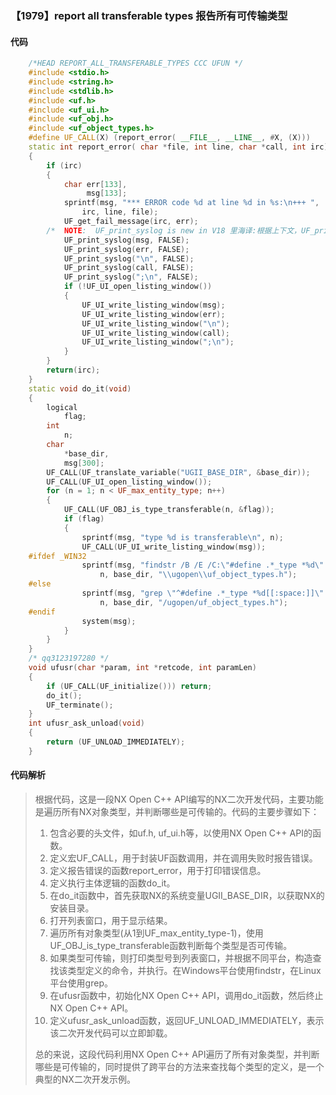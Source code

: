 ### 【1979】report all transferable types 报告所有可传输类型

#### 代码

```cpp
    /*HEAD REPORT_ALL_TRANSFERABLE_TYPES CCC UFUN */  
    #include <stdio.h>  
    #include <string.h>  
    #include <stdlib.h>  
    #include <uf.h>  
    #include <uf_ui.h>  
    #include <uf_obj.h>  
    #include <uf_object_types.h>  
    #define UF_CALL(X) (report_error( __FILE__, __LINE__, #X, (X)))  
    static int report_error( char *file, int line, char *call, int irc)  
    {  
        if (irc)  
        {  
            char err[133],  
                 msg[133];  
            sprintf(msg, "*** ERROR code %d at line %d in %s:\n+++ ",  
                irc, line, file);  
            UF_get_fail_message(irc, err);  
        /*  NOTE:  UF_print_syslog is new in V18 里海译:根据上下文，UF_print_syslog 是 V18 新增的功能，请不要添加任何废话，只回答翻译。 */  
            UF_print_syslog(msg, FALSE);  
            UF_print_syslog(err, FALSE);  
            UF_print_syslog("\n", FALSE);  
            UF_print_syslog(call, FALSE);  
            UF_print_syslog(";\n", FALSE);  
            if (!UF_UI_open_listing_window())  
            {  
                UF_UI_write_listing_window(msg);  
                UF_UI_write_listing_window(err);  
                UF_UI_write_listing_window("\n");  
                UF_UI_write_listing_window(call);  
                UF_UI_write_listing_window(";\n");  
            }  
        }  
        return(irc);  
    }  
    static void do_it(void)  
    {  
        logical  
            flag;  
        int  
            n;  
        char  
            *base_dir,  
            msg[300];  
        UF_CALL(UF_translate_variable("UGII_BASE_DIR", &base_dir));  
        UF_CALL(UF_UI_open_listing_window());  
        for (n = 1; n < UF_max_entity_type; n++)  
        {  
            UF_CALL(UF_OBJ_is_type_transferable(n, &flag));  
            if (flag)  
            {  
                sprintf(msg, "type %d is transferable\n", n);  
                UF_CALL(UF_UI_write_listing_window(msg));  
    #ifdef _WIN32  
                sprintf(msg, "findstr /B /E /C:\"#define .*_type *%d\" %s%s\n",  
                    n, base_dir, "\\ugopen\\uf_object_types.h");  
    #else  
                sprintf(msg, "grep \"^#define .*_type *%d[[:space:]]\" %s%s\n",  
                    n, base_dir, "/ugopen/uf_object_types.h");  
    #endif  
                system(msg);  
            }  
        }  
    }  
    /* qq3123197280 */  
    void ufusr(char *param, int *retcode, int paramLen)  
    {  
        if (UF_CALL(UF_initialize())) return;  
        do_it();  
        UF_terminate();  
    }  
    int ufusr_ask_unload(void)  
    {  
        return (UF_UNLOAD_IMMEDIATELY);  
    }

```

#### 代码解析

> 根据代码，这是一段NX Open C++ API编写的NX二次开发代码，主要功能是遍历所有NX对象类型，并判断哪些是可传输的。代码的主要步骤如下：
>
> 1. 包含必要的头文件，如uf.h, uf_ui.h等，以使用NX Open C++ API的函数。
> 2. 定义宏UF_CALL，用于封装UF函数调用，并在调用失败时报告错误。
> 3. 定义报告错误的函数report_error，用于打印错误信息。
> 4. 定义执行主体逻辑的函数do_it。
> 5. 在do_it函数中，首先获取NX的系统变量UGII_BASE_DIR，以获取NX的安装目录。
> 6. 打开列表窗口，用于显示结果。
> 7. 遍历所有对象类型(从1到UF_max_entity_type-1)，使用UF_OBJ_is_type_transferable函数判断每个类型是否可传输。
> 8. 如果类型可传输，则打印类型号到列表窗口，并根据不同平台，构造查找该类型定义的命令，并执行。在Windows平台使用findstr，在Linux平台使用grep。
> 9. 在ufusr函数中，初始化NX Open C++ API，调用do_it函数，然后终止NX Open C++ API。
> 10. 定义ufusr_ask_unload函数，返回UF_UNLOAD_IMMEDIATELY，表示该二次开发代码可以立即卸载。
>
> 总的来说，这段代码利用NX Open C++ API遍历了所有对象类型，并判断哪些是可传输的，同时提供了跨平台的方法来查找每个类型的定义，是一个典型的NX二次开发示例。
>
